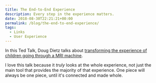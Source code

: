 ```yaml
---
title: The End-to-End Experience
description: Every step in the experience matters.
date: 2018-08-30T22:21:21+00:00
permalink: /blog/the-end-to-end-experience/
tags:
  - Links
  - User Experience
---
```


In this Ted Talk, Doug Dietz talks about [transforming the experience of children going through a MRI machine](https://www.youtube.com/watch?v=jajduxPD6H4).

I love this talk because it _truly_ looks at the whole experience, not just the main tool that provides the majority of that experience. One piece will always be one piece, until it's connected and made whole.
